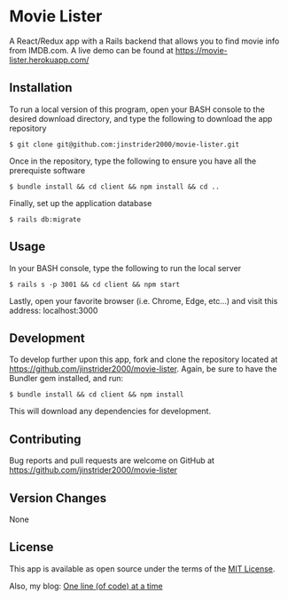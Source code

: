 # Movie Lister
A React/Redux app with a Rails backend that allows you to find movie info from IMDB.com.  A live demo can be found at https://movie-lister.herokuapp.com/

## Installation

To run a local version of this program, open your BASH console to the desired download directory, and type the following to download the app repository

    $ git clone git@github.com:jinstrider2000/movie-lister.git

Once in the repository, type the following to ensure you have all the prerequiste software

    $ bundle install && cd client && npm install && cd ..

Finally, set up the application database

    $ rails db:migrate

## Usage

In your BASH console, type the following to run the local server

    $ rails s -p 3001 && cd client && npm start

Lastly, open your favorite browser (i.e. Chrome, Edge, etc...) and visit this address: localhost:3000

## Development

To develop further upon this app, fork and clone the repository located at https://github.com/jinstrider2000/movie-lister. Again, be sure to have the Bundler gem installed, and run:

    $ bundle install && cd client && npm install

This will download any dependencies for development.

## Contributing

Bug reports and pull requests are welcome on GitHub at https://github.com/jinstrider2000/movie-lister

## Version Changes

None

## License

This app is available as open source under the terms of the [MIT License](http://opensource.org/licenses/MIT).

Also, my blog: [One line (of code) at a time](http://www.one-line-at-a-time.com/)
